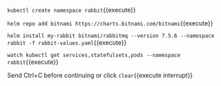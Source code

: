 `kubectl create namespace rabbit`{{execute}}

`helm repo add bitnami https://charts.bitnami.com/bitnami`{{execute}}

`helm install my-rabbit bitnami/rabbitmq --version 7.5.6 --namespace rabbit -f rabbit-values.yaml`{{execute}}

`watch kubectl get services,statefulsets,pods --namespace rabbit`{{execute}}

Send Ctrl+C before continuing or click `clear`{{execute interrupt}}